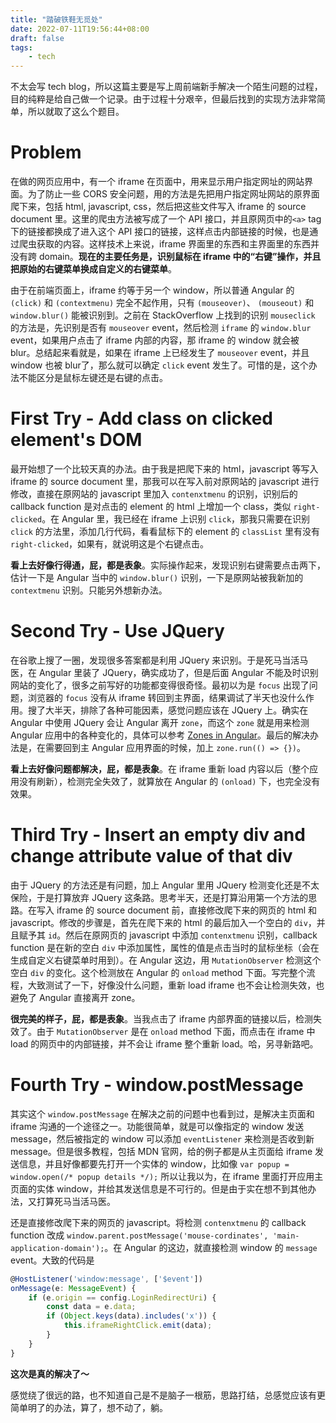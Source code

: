 ```yaml
---
title: "踏破铁鞋无觅处"
date: 2022-07-11T19:56:44+08:00
draft: false
tags: 
    - tech
---
```


不太会写 tech blog，所以这篇主要是写上周前端新手解决一个陌生问题的过程，目的纯粹是给自己做一个记录。由于过程十分艰辛，但最后找到的实现方法非常简单，所以就取了这么个题目。

# Problem

在做的网页应用中，有一个 iframe 在页面中，用来显示用户指定网址的网站界面。为了防止一些 CORS 安全问题，用的方法是先把用户指定网址网站的原界面爬下来，包括 html, javascript, css，然后把这些文件写入 iframe 的 source document 里。这里的爬虫方法被写成了一个 API 接口，并且原网页中的`<a>` tag 下的链接都换成了进入这个 API 接口的链接，这样点击内部链接的时候，也是通过爬虫获取的内容。这样技术上来说，iframe 界面里的东西和主界面里的东西并没有跨 domain。**现在的主要任务是，识别鼠标在 iframe 中的“右键”操作，并且把原始的右键菜单换成自定义的右键菜单**。

由于在前端页面上，iframe 约等于另一个 window，所以普通 Angular 的 `(click)` 和 `(contextmenu)` 完全不起作用，只有 `(mouseover)`、 `(mouseout)` 和 `window.blur()` 能被识别到。之前在 StackOverflow 上找到的识别 `mouseclick` 的方法是，先识别是否有 `mouseover` event，然后检测 `iframe` 的 `window.blur` event，如果用户点击了 iframe 内部的内容，那 iframe 的 window 就会被 blur。总结起来看就是，如果在 iframe 上已经发生了 `mouseover` event，并且 window 也被 blur了，那么就可以确定 `click`  event 发生了。可惜的是，这个办法不能区分是鼠标左键还是右键的点击。

# First Try - Add class on clicked element's DOM

最开始想了一个比较天真的办法。由于我是把爬下来的 html，javascript 等写入 iframe 的 source document 里，那我可以在写入前对原网站的 javascript 进行修改，直接在原网站的 javascript 里加入 `contenxtmenu` 的识别，识别后的 callback function 是对点击的 element 的 html 上增加一个 class，类似 `right-clicked`。在 Angular 里，我已经在 iframe 上识别 `click`，那我只需要在识别 `click` 的方法里，添加几行代码，看看鼠标下的 element 的 `classList` 里有没有 `right-clicked`，如果有，就说明这是个右键点击。

**看上去好像行得通，屁，都是表象**。实际操作起来，发现识别右键需要点击两下，估计一下是 Angular 当中的 `window.blur()` 识别，一下是原网站被我新加的 `contextmenu` 识别。只能另外想新办法。

# Second Try - Use JQuery

在谷歌上搜了一圈，发现很多答案都是利用 JQuery 来识别。于是死马当活马医，在 Angular 里装了 JQuery，确实成功了，但是后面 Angular 不能及时识别网站的变化了，很多之前写好的功能都变得很奇怪。最初以为是 `focus` 出现了问题，浏览器的 `focus` 没有从 iframe 转回到主界面，结果调试了半天也没什么作用。搜了大半天，排除了各种可能因素，感觉问题应该在 JQuery 上。确实在 Angular 中使用 JQuery 会让 Angular 离开 `zone`，而这个 `zone` 就是用来检测 Angular 应用中的各种变化的，具体可以参考 [Zones in Angular](https://blog.thoughtram.io/angular/2016/02/01/zones-in-angular-2.html)。最后的解决办法是，在需要回到主 Angular 应用界面的时候，加上 `zone.run(() => {})`。

**看上去好像问题都解决，屁，都是表象**。在 iframe 重新 load 内容以后（整个应用没有刷新），检测完全失效了，就算放在 Angular 的 `(onload)` 下，也完全没有效果。

# Third Try - Insert an empty div and change attribute value of that div

由于 JQuery 的方法还是有问题，加上 Angular 里用 JQuery 检测变化还是不太保险，于是打算放弃 JQuery 这条路。思考半天，还是打算沿用第一个方法的思路。在写入 iframe 的 source document 前，直接修改爬下来的网页的 html 和 javascript。修改的步骤是，首先在爬下来的 html 的最后加入一个空白的 `div`，并且赋予其 `id`。然后在原网页的 javascript 中添加 `contenxtmenu` 识别，callback function 是在新的空白 `div` 中添加属性，属性的值是点击当时的鼠标坐标（会在生成自定义右键菜单时用到）。在 Angular 这边，用 `MutationObserver` 检测这个空白 `div` 的变化。这个检测放在 Angular 的 `onload` method 下面。写完整个流程，大致测试了一下，好像没什么问题，重新 load iframe 也不会让检测失效，也避免了 Angular 直接离开 zone。

**很完美的样子，屁，都是表象**。当我点击了 iframe 内部界面的链接以后，检测失效了。由于 `MutationObserver` 是在 `onload` method 下面，而点击在 iframe 中 load 的网页中的内部链接，并不会让 iframe 整个重新 load。哈，另寻新路吧。 

# Fourth Try - window.postMessage

其实这个 `window.postMessage` 在解决之前的问题中也看到过，是解决主页面和 iframe 沟通的一个途径之一。功能很简单，就是可以像指定的 window 发送 message，然后被指定的 window 可以添加 `eventListener` 来检测是否收到新 message。但是很多教程，包括 MDN 官网，给的例子都是从主页面给 iframe 发送信息，并且好像都要先打开一个实体的 window，比如像 `var popup = window.open(/* popup details */);` 所以让我以为，在 iframe 里面打开应用主页面的实体 window，并给其发送信息是不可行的。但是由于实在想不到其他办法，又打算死马当活马医。

还是直接修改爬下来的网页的 javascript。将检测 `contenxtmenu` 的 callback function 改成 `window.parent.postMessage('mouse-cordinates', 'main-application-domain');`。在 Angular 的这边，就直接检测 window 的 `message` event。大致的代码是

```javascript
@HostListener('window:message', ['$event'])
onMessage(e: MessageEvent) {
    if (e.origin == config.LoginRedirectUri) {
        const data = e.data;
        if (Object.keys(data).includes('x')) {
            this.iframeRightClick.emit(data);
        }
    }
}
```
**这次是真的解决了～**

感觉绕了很远的路，也不知道自己是不是脑子一根筋，思路打结，总感觉应该有更简单明了的办法，算了，想不动了，躺。
